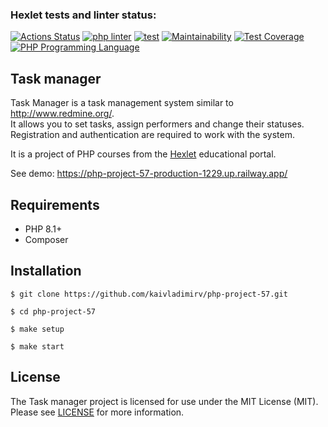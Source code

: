 ### Hexlet tests and linter status:
[![Actions Status](https://github.com/kaivladimirv/php-project-57/workflows/hexlet-check/badge.svg)](https://github.com/kaivladimirv/php-project-57/actions)
[![php linter](https://github.com/kaivladimirv/php-project-57/actions/workflows/linter-check.yml/badge.svg)](https://github.com/kaivladimirv/php-project-57/actions/workflows/linter-check.yml)
[![test](https://github.com/kaivladimirv/php-project-57/actions/workflows/test-check.yml/badge.svg)](https://github.com/kaivladimirv/php-project-57/actions/workflows/test-check.yml)
[![Maintainability](https://api.codeclimate.com/v1/badges/51040e3c7d8434aade25/maintainability)](https://codeclimate.com/github/kaivladimirv/php-project-57/maintainability)
[![Test Coverage](https://api.codeclimate.com/v1/badges/51040e3c7d8434aade25/test_coverage)](https://codeclimate.com/github/kaivladimirv/php-project-57/test_coverage)
<a href="https://php.net"><img src="https://img.shields.io/badge/php-8.1%2B-%238892BF" alt="PHP Programming Language"></a>

## Task manager
Task Manager is a task management system similar to http://www.redmine.org/.    
It allows you to set tasks, assign performers and change their statuses. 
Registration and authentication are required to work with the system.

It is a project of PHP courses from the [Hexlet](https://hexlet.io/) educational portal.

See demo: https://php-project-57-production-1229.up.railway.app/

## Requirements
* PHP 8.1+
* Composer

## Installation
```
$ git clone https://github.com/kaivladimirv/php-project-57.git

$ cd php-project-57

$ make setup

$ make start
```

## License
The Task manager project is licensed for use under the MIT License (MIT).
Please see [LICENSE](/LICENSE) for more information.
